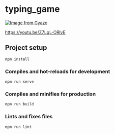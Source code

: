 # typing_game

[![Image from Gyazo](https://i.gyazo.com/055d45f8f5f6878fa0fc8a125d71ce30.gif)](https://gyazo.com/055d45f8f5f6878fa0fc8a125d71ce30)

https://youtu.be/Z7LgL-ORlvE

## Project setup

```
npm install
```

### Compiles and hot-reloads for development

```
npm run serve
```

### Compiles and minifies for production

```
npm run build
```

### Lints and fixes files

```
npm run lint
```

